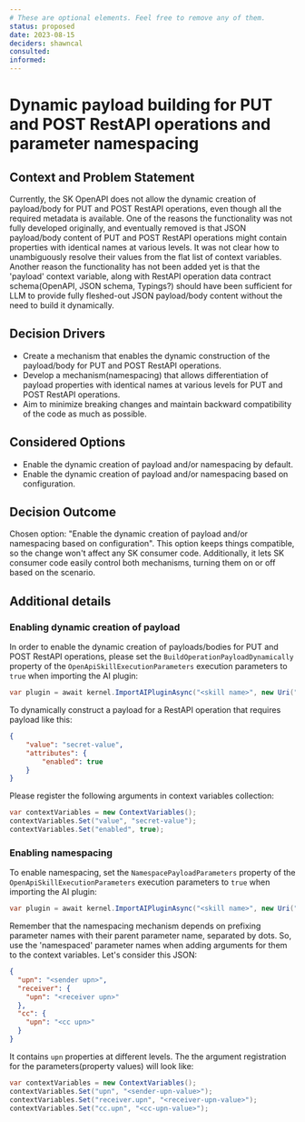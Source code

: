 ```yaml
---
# These are optional elements. Feel free to remove any of them.
status: proposed
date: 2023-08-15
deciders: shawncal
consulted:
informed:
---
```

# Dynamic payload building for PUT and POST RestAPI operations and parameter namespacing

## Context and Problem Statement
Currently, the SK OpenAPI does not allow the dynamic creation of payload/body for PUT and POST RestAPI operations, even though all the required metadata is available. One of the reasons the functionality was not fully developed originally, and eventually removed is that JSON payload/body content of PUT and POST RestAPI operations might contain properties with identical names at various levels. It was not clear how to unambiguously resolve their values from the flat list of context variables. Another reason the functionality has not been added yet is that the 'payload' context variable, along with RestAPI operation data contract schema(OpenAPI, JSON schema, Typings?) should have been sufficient for LLM to provide fully fleshed-out JSON payload/body content without the need to build it dynamically.

<!-- This is an optional element. Feel free to remove. -->
## Decision Drivers
* Create a mechanism that enables the dynamic construction of the payload/body for PUT and POST RestAPI operations.
* Develop a mechanism(namespacing) that allows differentiation of payload properties with identical names at various levels for PUT and POST RestAPI operations.
* Aim to minimize breaking changes and maintain backward compatibility of the code as much as possible.

## Considered Options
* Enable the dynamic creation of payload and/or namespacing by default.
* Enable the dynamic creation of payload and/or namespacing based on configuration.

## Decision Outcome
Chosen option: "Enable the dynamic creation of payload and/or namespacing based on configuration". This option keeps things compatible, so the change won't affect any SK consumer code. Additionally, it lets SK consumer code easily control both mechanisms, turning them on or off based on the scenario.

## Additional details

### Enabling dynamic creation of payload
In order to enable the dynamic creation of payloads/bodies for PUT and POST RestAPI operations, please set the `BuildOperationPayloadDynamically` property of the `OpenApiSkillExecutionParameters` execution parameters to `true` when importing the AI plugin:

```csharp
var plugin = await kernel.ImportAIPluginAsync("<skill name>", new Uri("<chatGPT-plugin>"), new OpenApiSkillExecutionParameters(httpClient) { BuildOperationPayloadDynamically = true });
```

To dynamically construct a payload for a RestAPI operation that requires payload like this:
```json
{
	"value": "secret-value",
	"attributes": {
		"enabled": true
	}
}
```

Please register the following arguments in context variables collection:

```csharp
var contextVariables = new ContextVariables();
contextVariables.Set("value", "secret-value");
contextVariables.Set("enabled", true);
```

### Enabling namespacing
To enable namespacing, set the `NamespacePayloadParameters` property of the `OpenApiSkillExecutionParameters` execution parameters to `true` when importing the AI plugin:

```csharp
var plugin = await kernel.ImportAIPluginAsync("<skill name>", new Uri("<chatGPT-plugin>"), new OpenApiSkillExecutionParameters(httpClient) { NamespacePayloadParameters = true });
```
Remember that the namespacing mechanism depends on prefixing parameter names with their parent parameter name, separated by dots. So, use the 'namespaced' parameter names when adding arguments for them to the context variables. Let's consider this JSON:

```json
{ 
  "upn": "<sender upn>", 
  "receiver": {
    "upn": "<receiver upn>"
  },
  "cc": {
    "upn": "<cc upn>"
  }
}
```
It contains `upn` properties at different levels. The the argument registration for the parameters(property values) will look like:
```csharp
var contextVariables = new ContextVariables();
contextVariables.Set("upn", "<sender-upn-value>");
contextVariables.Set("receiver.upn", "<receiver-upn-value>");
contextVariables.Set("cc.upn", "<cc-upn-value>");
```
